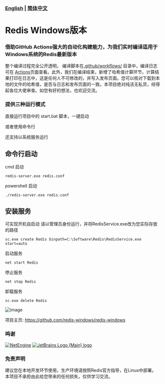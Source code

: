 ### [English](https://github.com/wondersec/redis-windows/blob/main/README.en.md) | [简体中文](https://github.com/wondersec/redis-windows/blob/main/README.md)

# Redis Windows版本

### 借助GitHub Actions强大的自动化构建能力，为我们实时编译适用于Windows系统的Redis最新版本

整个编译过程完全公开透明， 编译脚本在[.github/workflows/](https://github.com/wondersec/redis-windows/tree/main/.github/workflows) 目录中，编译日志可在 [Actions](https://github.com/wondersec/redis-windows/actions)页面查看。此外，我们在编译结束，新增了哈希值计算环节，计算结果打印在日志中，这是任何人不可修改的，并写入发布页面。您可以核对下载到本地的文件的哈希值，是否与日志和发布页面的一致。本项目绝对纯洁无私货，经得起各位大佬审查。如您有好的想法，也欢迎交流。


### 提供三种运行模式

直接运行项目中的 start.bat 脚本，一键启动

或者使用命令行

还支持以系统服务运行


## 命令行启动
cmd 启动
```shell
redis-server.exe redis.conf
```
powershell 启动
```shell
./redis-server.exe redis.conf
```

## 安装服务
可实现开机自启动
请以管理员身份运行，并将RedisService.exe改为您实际存放的路径

```shell
sc.exe create Redis binpath=C:\Software\Redis\RedisService.exe start=auto
```
启动服务
```shell
net start Redis
```
停止服务
```shell
net stop Redis
```
卸载服务
```shell
sc.exe delete Redis
```

![image](https://user-images.githubusercontent.com/515784/215540157-65f55297-cde2-49b3-8ab3-14dca7e11ee0.png)


项目主页: https://github.com/redis-windows/redis-windows

### 鸣谢
[![NetEngine](https://avatars.githubusercontent.com/u/36178221?s=180&v=4)](https://www.zhihu.com/question/424272611/answer/2611312760) 
[![JetBrains Logo (Main) logo](https://resources.jetbrains.com/storage/products/company/brand/logos/jb_beam.svg)](https://www.jetbrains.com/?from=redis-windows)

### 免责声明
建议您在本地开发环节使用，生产环境请按照Redis官方指导，在Linux中部署。本项目不承担由此给您带来的任何损失，仅供学习交流。
